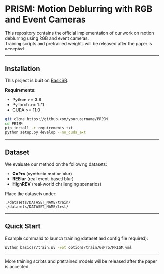 # PRISM: Motion Deblurring with RGB and Event Cameras

This repository contains the official implementation of our work on motion deblurring using RGB and event cameras.  
Training scripts and pretrained weights will be released after the paper is accepted.  

---

## Installation  

This project is built on [BasicSR](https://github.com/xinntao/BasicSR).  

**Requirements:**  
- Python >= 3.8  
- PyTorch >= 1.7.1  
- CUDA >= 11.0  

```bash
git clone https://github.com/yourusername/PRISM
cd PRISM
pip install -r requirements.txt
python setup.py develop --no_cuda_ext
```

---

## Dataset  

We evaluate our method on the following datasets:  
- **GoPro** (synthetic motion blur)  
- **REBlur** (real event-based blur)  
- **HighREV** (real-world challenging scenarios)  


Place the datasets under:  

```
./datasets/DATASET_NAME/train/
./datasets/DATASET_NAME/test/
```

---

## Quick Start  

Example command to launch training (dataset and config file required):  

```bash
python basicsr/train.py -opt options/train/GoPro/PRISM.yml
```

---

More training scripts and pretrained models will be released after the paper is accepted.  
